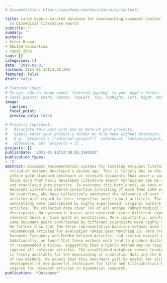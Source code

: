 ```yaml
---
# Documentation: https://wowchemy.com/docs/managing-content/

title: Large expert-curated database for benchmarking document similarity detection
  in biomedical literature search
subtitle: ''
summary: ''
authors:
- Peter Brown
- RELISH Consortium
- Yaoqi Zhou
tags: []
categories: []
date: '2019-01-01'
lastmod: 2021-01-13T13:38:20Z
featured: false
draft: false

# Featured image
# To use, add an image named `featured.jpg/png` to your page's folder.
# Focal points: Smart, Center, TopLeft, Top, TopRight, Left, Right, BottomLeft, Bottom, BottomRight.
image:
  caption: ''
  focal_point: ''
  preview_only: false

# Projects (optional).
#   Associate this post with one or more of your projects.
#   Simply enter your project's folder or file name without extension.
#   E.g. `projects = ["internal-project"]` references `content/project/deep-learning/index.md`.
#   Otherwise, set `projects = []`.
projects: []
publishDate: '2021-01-13T13:38:20.314632Z'
publication_types:
- '2'
abstract: Document recommendation systems for locating relevant literature have mostly
  relied on methods developed a decade ago. This is largely due to the lack of a large
  ofﬂine gold-standard benchmark of relevant documents that cover a variety of research
  ﬁelds such that newly developed literature search techniques can be compared, improved
  and translated into practice. To overcome this bottleneck, we have established the
  RElevant LIterature SearcH consortium consisting of more than 1500 scientists from
  84 countries, who have collectively annotated the relevance of over 180 000 PubMed-listed
  articles with regard to their respective seed (input) article/s. The majority of
  annotations were contributed by highly experienced, original authors of the seed
  articles. The collected data cover 76% of all unique PubMed Medical Subject Headings
  descriptors. No systematic biases were observed across different experience levels,
  research ﬁelds or time spent on annotations. More importantly, annotations of the
  same document pairs contributed by different scientists were highly concordant.
  We further show that the three representative baseline methods used to generate
  recommended articles for evaluation (Okapi Best Matching 25, Term Frequency–Inverse
  Document Frequency and PubMed Related Articles) had similar overall performances.
  Additionally, we found that these methods each tend to produce distinct collections
  of recommended articles, suggesting that a hybrid method may be required to completely
  capture all relevant articles. The established database server located at https://relishdb.ict.grifﬁth.edu.au
  is freely available for the downloading of annotation data and the blind testing
  of new methods. We expect that this benchmark will be useful for stimulating the
  development of new powerful techniques for title and title/abstract-based search
  engines for relevant articles in biomedical research.
publication: '*Database*'
---
```


